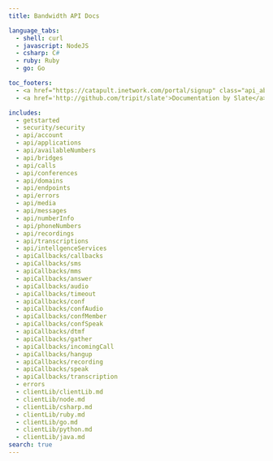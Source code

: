 ```yaml
---
title: Bandwidth API Docs

language_tabs:
  - shell: curl
  - javascript: NodeJS
  - csharp: C#
  - ruby: Ruby
  - go: Go

toc_footers:
  - <a href="https://catapult.inetwork.com/portal/signup" class="api_ab_cta">Sign up for free</a>
  - <a href='http://github.com/tripit/slate'>Documentation by Slate</a>

includes:
  - getstarted
  - security/security
  - api/account
  - api/applications
  - api/availableNumbers
  - api/bridges
  - api/calls
  - api/conferences
  - api/domains
  - api/endpoints
  - api/errors
  - api/media
  - api/messages
  - api/numberInfo
  - api/phoneNumbers
  - api/recordings
  - api/transcriptions
  - api/intellgenceServices
  - apiCallbacks/callbacks
  - apiCallbacks/sms
  - apiCallbacks/mms
  - apiCallbacks/answer
  - apiCallbacks/audio
  - apiCallbacks/timeout
  - apiCallbacks/conf
  - apiCallbacks/confAudio
  - apiCallbacks/confMember
  - apiCallbacks/confSpeak
  - apiCallbacks/dtmf
  - apiCallbacks/gather
  - apiCallbacks/incomingCall
  - apiCallbacks/hangup
  - apiCallbacks/recording
  - apiCallbacks/speak
  - apiCallbacks/transcription
  - errors
  - clientLib/clientLib.md
  - clientLib/node.md
  - clientLib/csharp.md
  - clientLib/ruby.md
  - clientLib/go.md
  - clientLib/python.md
  - clientLib/java.md
search: true
---
```

